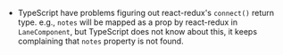 - TypeScript have problems figuring out react-redux's `connect()` return type.
  e.g., `notes` will be mapped as a prop by react-redux in `LaneComponent`,
  but TypeScript does not know about this, it keeps complaining that `notes`
  property is not found.
